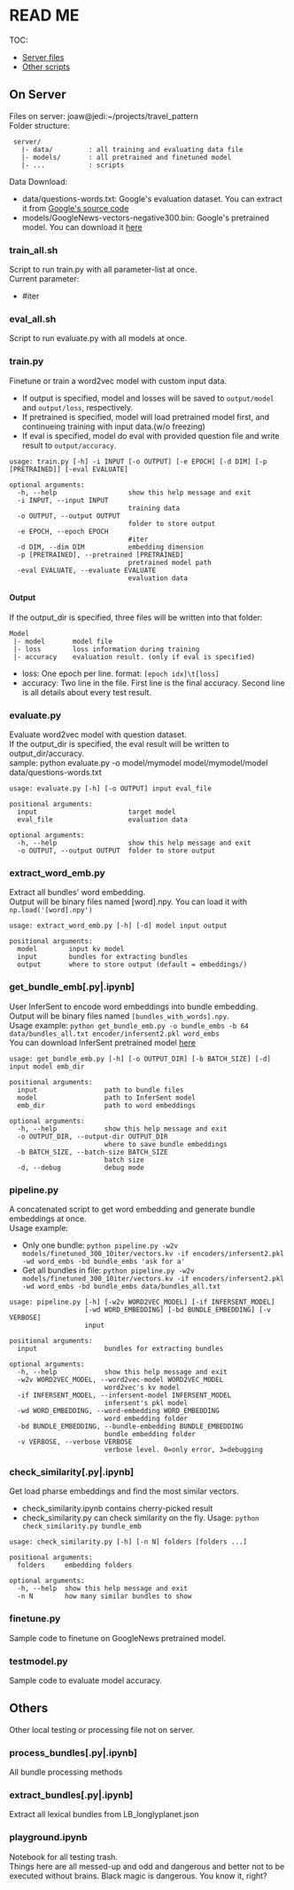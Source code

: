 READ ME
=============
TOC:
 * [Server files](#On-Server)
 * [Other scripts](#Others)

On Server
-------------

Files on server: joaw@jedi:~/projects/travel_pattern  
Folder structure:
```
 server/
   |- data/         : all training and evaluating data file
   |- models/       : all pretrained and finetuned model
   |- ...           : scripts
```
Data Download:
 * data/questions-words.txt: Google's evaluation dataset. You can extract it from [Google's source code](https://storage.googleapis.com/google-code-archive-source/v2/code.google.com/word2vec/source-archive.zip)  
 * models/GoogleNews-vectors-negative300.bin: Google's pretrained model. You can download it [here](https://drive.google.com/file/d/0B7XkCwpI5KDYNlNUTTlSS21pQmM/edit?usp=sharing)

### train_all.sh

Script to run train.py with all parameter-list at once.  
Current parameter:  
 - #iter

### eval_all.sh

Script to run evaluate.py with all models at once.  

### train.py
Finetune or train a word2vec model with custom input data.
 * If output is specified, model and losses will be saved to `output/model` and `output/loss`, respectively.  
 * If pretrained is specified, model will load pretrained model first, and continueing training with input data.(w/o freezing)  
 * If eval is specified, model do eval with provided question file and write result to `output/accuracy`.  
```
usage: train.py [-h] -i INPUT [-o OUTPUT] [-e EPOCH] [-d DIM] [-p [PRETRAINED]] [-eval EVALUATE]

optional arguments:
  -h, --help                  show this help message and exit
  -i INPUT, --input INPUT
                              training data
  -o OUTPUT, --output OUTPUT
                              folder to store output
  -e EPOCH, --epoch EPOCH
                              #iter
  -d DIM, --dim DIM           embedding dimension
  -p [PRETRAINED], --pretrained [PRETRAINED]
                              pretrained model path
  -eval EVALUATE, --evaluate EVALUATE
                              evaluation data
```
#### Output
If the output_dir is specified, three files will be written into that folder:
```
Model
 |- model       model file
 |- loss        loss information during training
 |- accuracy    evaluation result. (only if eval is specified)
```
 * loss: One epoch per line. format: `[epoch idx]\t[loss]`
 * accuracy: Two line in the file. First line is the final accuracy. Second line is all details about every test result.

### evaluate.py
Evaluate word2vec model with question dataset.  
If the output_dir is specified, the eval result will be written to output_dir/accuracy.  
sample: python evaluate.py -o model/mymodel model/mymodel/model data/questions-words.txt
```
usage: evaluate.py [-h] [-o OUTPUT] input eval_file

positional arguments:
  input                       target model
  eval_file                   evaluation data

optional arguments:
  -h, --help                  show this help message and exit
  -o OUTPUT, --output OUTPUT  folder to store output
```

### extract_word_emb.py
Extract all bundles' word embedding.  
Output will be binary files named [word].npy. You can load it with `np.load('[word].npy')`  
```
usage: extract_word_emb.py [-h] [-d] model input output

positional arguments:
  model        input kv model
  input        bundles for extracting bundles
  output       where to store output (default = embeddings/)
```

### get_bundle_emb[.py|.ipynb]
User InferSent to encode word embeddings into bundle embedding.  
Output will be binary files named `[bundles_with_words].npy`.   
Usage example: `python get_bundle_emb.py -o bundle_embs -b 64 data/bundles_all.txt encoder/infersent2.pkl word_embs`  
You can download InferSent pretrained model [here](https://github.com/facebookresearch/InferSent)
```
usage: get_bundle_emb.py [-h] [-o OUTPUT_DIR] [-b BATCH_SIZE] [-d] input model emb_dir

positional arguments:
  input                 path to bundle files
  model                 path to InferSent model
  emb_dir               path to word embeddings

optional arguments:
  -h, --help            show this help message and exit
  -o OUTPUT_DIR, --output-dir OUTPUT_DIR
                        where to save bundle embeddings
  -b BATCH_SIZE, --batch-size BATCH_SIZE
                        batch size
  -d, --debug           debug mode
```

### pipeline.py
A concatenated script to get word embedding and generate bundle embeddings at once.  
Usage example:
 * Only one bundle: `python pipeline.py -w2v models/finetuned_300_10iter/vectors.kv -if encoders/infersent2.pkl -wd word_embs -bd bundle_embs 'ask for a'`
 * Get all bundles in file: `python pipeline.py -w2v models/finetuned_300_10iter/vectors.kv -if encoders/infersent2.pkl -wd word_embs -bd bundle_embs data/bundles_all.txt`
```
usage: pipeline.py [-h] [-w2v WORD2VEC_MODEL] [-if INFERSENT_MODEL]
                   [-wd WORD_EMBEDDING] [-bd BUNDLE_EMBEDDING] [-v VERBOSE]
                   input

positional arguments:
  input                 bundles for extracting bundles

optional arguments:
  -h, --help            show this help message and exit
  -w2v WORD2VEC_MODEL, --word2vec-model WORD2VEC_MODEL
                        word2vec's kv model
  -if INFERSENT_MODEL, --infersent-model INFERSENT_MODEL
                        infersent's pkl model
  -wd WORD_EMBEDDING, --word-embedding WORD_EMBEDDING
                        word embedding folder
  -bd BUNDLE_EMBEDDING, --bundle-embedding BUNDLE_EMBEDDING
                        bundle embedding folder
  -v VERBOSE, --verbose VERBOSE
                        verbose level. 0=only error, 3=debugging
```

### check_similarity[.py|.ipynb]
Get load pharse embeddings and find the most similar vectors.  
 * check_similarity.ipynb contains cherry-picked result  
 * check_similarity.py can check similarity on the fly. Usage: `python check_similarity.py bundle_emb`
```
usage: check_similarity.py [-h] [-n N] folders [folders ...]

positional arguments:
  folders     embedding folders

optional arguments:
  -h, --help  show this help message and exit
  -n N        how many similar bundles to show
```


### finetune.py
Sample code to finetune on GoogleNews pretrained model.

### testmodel.py
Sample code to evaluate model accuracy.


Others
-------------------
Other local testing or processing file not on server.

### process_bundles[.py|.ipynb]
All bundle processing methods

### extract_bundles[.py|.ipynb]
Extract all lexical bundles from LB_longlyplanet.json

### playground.ipynb
Notebook for all testing trash.  
Things here are all messed-up and odd and dangerous and better not to be executed without brains. Black magic is dangerous. You know it, right?
